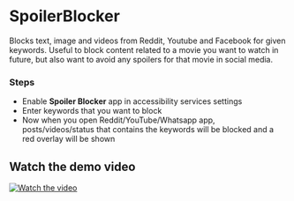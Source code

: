 # SpoilerBlocker
Blocks text, image and videos from Reddit, Youtube and Facebook for given keywords. Useful to block content related to a movie you want to watch in future, but also want to avoid any spoilers for that movie in social media.


### Steps
* Enable **Spoiler Blocker** app in accessibility services settings
* Enter keywords that you want to block
* Now when you open Reddit/YouTube/Whatsapp app, posts/videos/status that contains the keywords will be blocked and a red overlay will be shown

## Watch the demo video
[![Watch the video](https://img.youtube.com/vi/q1MPFRlJkmQ/maxresdefault.jpg)](https://youtube.com/shorts/q1MPFRlJkmQ)
